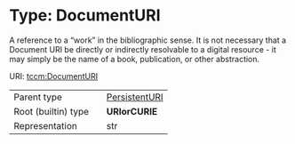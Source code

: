 
# Type: DocumentURI


A reference to a “work” in the bibliographic sense. It is not necessary that a Document URI be directly or
indirectly resolvable to a digital resource - it may simply be the name of a book, publication, or other
abstraction.

URI: [tccm:DocumentURI](https://hotecosystem.org/tccm/DocumentURI)

|  |  |  |
| --- | --- | --- |
| Parent type | | [PersistentURI](types/PersistentURI.md) |
| Root (builtin) type | | **URIorCURIE** |
| Representation | | str |
